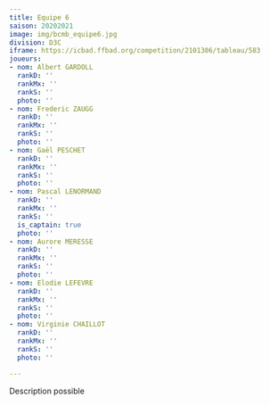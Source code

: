 ```yaml
---
title: Equipe 6
saison: 20202021
image: img/bcmb_equipe6.jpg
division: D3C
iframe: https://icbad.ffbad.org/competition/2101306/tableau/583
joueurs:
- nom: Albert GARDOLL
  rankD: ''
  rankMx: ''
  rankS: ''
  photo: ''
- nom: Frederic ZAUGG
  rankD: ''
  rankMx: ''
  rankS: ''
  photo: ''
- nom: Gaël PESCHET
  rankD: ''
  rankMx: ''
  rankS: ''
  photo: ''
- nom: Pascal LENORMAND
  rankD: ''
  rankMx: ''
  rankS: ''
  is_captain: true
  photo: ''
- nom: Aurore MERESSE
  rankD: ''
  rankMx: ''
  rankS: ''
  photo: ''
- nom: Elodie LEFEVRE
  rankD: ''
  rankMx: ''
  rankS: ''
  photo: ''
- nom: Virginie CHAILLOT
  rankD: ''
  rankMx: ''
  rankS: ''
  photo: ''

---
```

Description possible